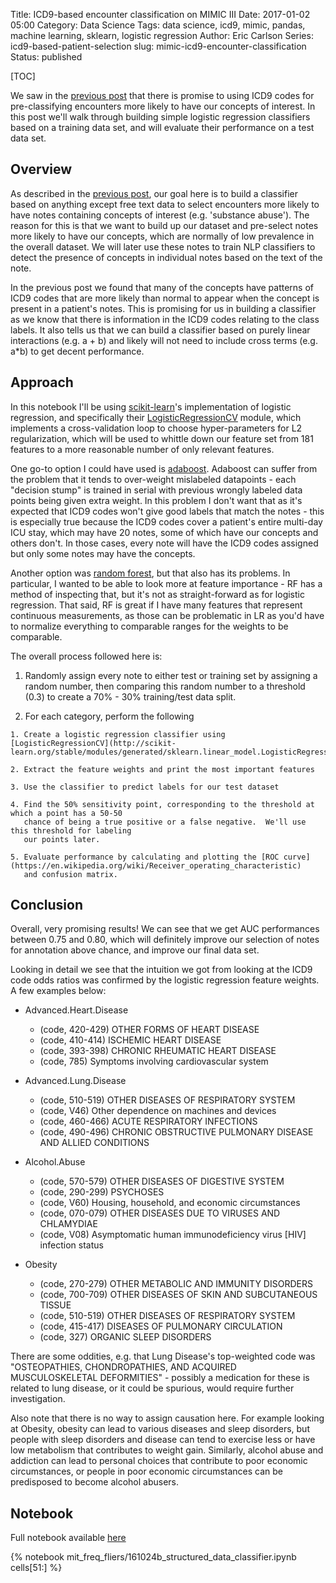 Title: ICD9-based encounter classification on MIMIC III
Date: 2017-01-02 05:00
Category: Data Science
Tags: data science, icd9, mimic, pandas, machine learning, sklearn, logistic regression
Author: Eric Carlson
Series: icd9-based-patient-selection
slug: mimic-icd9-encounter-classification
Status: published

[TOC]

We saw in the [previous post]({static}/161230_icd9_notes_selector.md) that there is promise
to using ICD9 codes for pre-classifying encounters more likely to have our concepts of interest.  In
this post we'll walk through building simple logistic regression classifiers based on a training
data set, and will evaluate their performance on a test data set.

## Overview

As described in the [previous post]({static}/161230_icd9_notes_selector.md), our goal here is
to build a classifier based on anything except free text data to select encounters more likely
to have notes containing concepts of interest (e.g. 'substance abuse').  The reason for this is that
we want to build up our dataset and pre-select notes more likely to have our concepts, which are
normally of low prevalence in the overall dataset.  We will later use these notes to train NLP
classifiers to detect the presence of concepts in individual notes based on the text of the note.

In the previous post we found that many of the concepts have patterns of ICD9 codes that are more 
likely than normal to appear when the concept is present in a patient's notes.  This is promising
for us in building a classifier as we know that there is information in the ICD9 codes relating
to the class labels.  It also tells us that we can build a classifier based on purely linear
interactions (e.g. a + b) and likely will not need to include cross terms (e.g. a*b) to get decent
performance.

## Approach

In this notebook I'll be using [scikit-learn](http://scikit-learn.org/)'s implementation
of logistic regression, and specifically their 
[LogisticRegressionCV](http://scikit-learn.org/stable/modules/generated/sklearn.linear_model.LogisticRegressionCV.html)
module, which implements a cross-validation loop to choose hyper-parameters for L2 regularization,
which will be used to whittle down our feature set from 181 features to a more reasonable number
of only relevant features.  

One go-to option I could have used is 
[adaboost](http://scikit-learn.org/stable/modules/generated/sklearn.ensemble.AdaBoostClassifier.html).  Adaboost 
can suffer from the problem that it tends to over-weight mislabeled datapoints - each "decision stump"
is trained in serial with previous wrongly labeled data points being given extra weight.  In this problem I
don't want that as it's expected that ICD9 codes won't give good labels that match the notes - this is especially
true because the ICD9 codes cover a patient's entire multi-day ICU stay, which may have 20 notes, some of which
have our concepts and others don't.  In those cases, every note will have the ICD9 codes assigned
but only some notes may have the concepts.

Another option was [random forest](http://scikit-learn.org/stable/modules/generated/sklearn.ensemble.RandomForestClassifier.html),
but that also has its problems.  In particular, I wanted to be able to look more at feature importance - 
RF has a method of inspecting that, but it's not as straight-forward as for logistic regression.  That said,
RF is great if I have many features that represent continuous measurements, as those can be problematic
in LR as you'd have to normalize everything to comparable ranges for the weights to be comparable.

The overall process followed here is:

  1. Randomly assign every note to either test or training set by assigning a random number, then
     comparing this random number to a threshold (0.3) to create a 70% - 30% training/test data split.
     
  2. For each category, perform the following
  
    1. Create a logistic regression classifier using [LogisticRegressionCV](http://scikit-learn.org/stable/modules/generated/sklearn.linear_model.LogisticRegressionCV.html)
    
    2. Extract the feature weights and print the most important features
    
    3. Use the classifier to predict labels for our test dataset
    
    4. Find the 50% sensitivity point, corresponding to the threshold at which a point has a 50-50
       chance of being a true positive or a false negative.  We'll use this threshold for labeling
       our points later.

    5. Evaluate performance by calculating and plotting the [ROC curve](https://en.wikipedia.org/wiki/Receiver_operating_characteristic)
       and confusion matrix.
       

## Conclusion

Overall, very promising results!  We can see that we get AUC performances between 0.75 and 0.80,
which will definitely improve our selection of notes for annotation above chance, and improve our
final data set.  

Looking in detail we see that the intuition we got from looking at the ICD9 code odds ratios
was confirmed by the logistic regression feature weights.  A few examples below:

  * Advanced.Heart.Disease
  
    * (code, 420-429)	OTHER FORMS OF HEART DISEASE
    * (code, 410-414)	ISCHEMIC HEART DISEASE
    * (code, 393-398)	CHRONIC RHEUMATIC HEART DISEASE
    * (code, 785)	Symptoms involving cardiovascular system
    
  * Advanced.Lung.Disease
  
    * (code, 510-519)	OTHER DISEASES OF RESPIRATORY SYSTEM
    * (code, V46)	Other dependence on machines and devices
    * (code, 460-466)	ACUTE RESPIRATORY INFECTIONS
    * (code, 490-496)	CHRONIC OBSTRUCTIVE PULMONARY DISEASE AND ALLIED CONDITIONS
    
  * Alcohol.Abuse
  
    * (code, 570-579)	OTHER DISEASES OF DIGESTIVE SYSTEM
    * (code, 290-299)	PSYCHOSES
    * (code, V60)	Housing, household, and economic circumstances
    * (code, 070-079)	OTHER DISEASES DUE TO VIRUSES AND CHLAMYDIAE
    * (code, V08)	Asymptomatic human immunodeficiency virus [HIV] infection status
    
  * Obesity
  
    * (code, 270-279)	OTHER METABOLIC AND IMMUNITY DISORDERS
    * (code, 700-709)	OTHER DISEASES OF SKIN AND SUBCUTANEOUS TISSUE
    * (code, 510-519)	OTHER DISEASES OF RESPIRATORY SYSTEM
    * (code, 415-417)	DISEASES OF PULMONARY CIRCULATION
    * (code, 327)	ORGANIC SLEEP DISORDERS

There are some oddities, e.g. that Lung Disease's top-weighted code was "OSTEOPATHIES, 
CHONDROPATHIES, AND ACQUIRED MUSCULOSKELETAL DEFORMITIES" - possibly a medication for these is
related to lung disease, or it could be spurious, would require further investigation.

Also note that there is no way to assign causation here.  For example looking at Obesity, obesity
can lead to various diseases and sleep disorders, but people with sleep disorders and disease
can tend to exercise less or have low metabolism that contributes to weight gain.  Similarly,
alcohol abuse and addiction can lead to personal choices that contribute to poor economic 
circumstances, or people in poor economic circumstances can be predisposed to become alcohol 
abusers. 

## Notebook

Full notebook available [here](/notebooks/mit_freq_fliers/161024b_structured_data_classifier.ipynb)

{% notebook mit_freq_fliers/161024b_structured_data_classifier.ipynb cells[51:] %}
